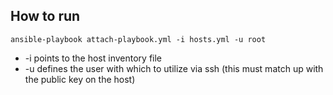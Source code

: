 ## How to run
`ansible-playbook attach-playbook.yml -i hosts.yml -u root`

* -i points to the host inventory file
* -u defines the user with which to utilize via ssh (this must match up with the public key on the host)
